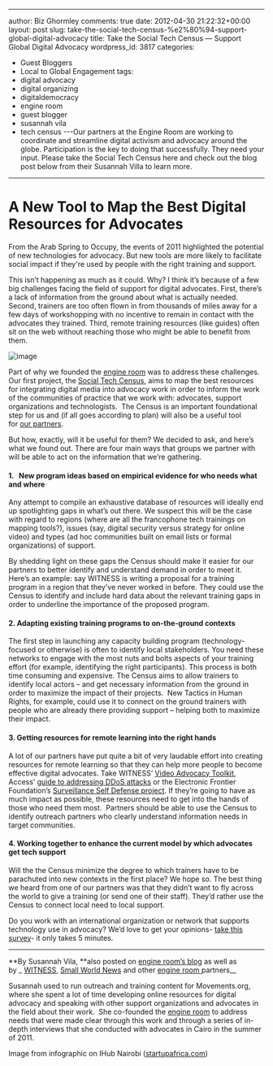 ---
author: Biz Ghormley
comments: true
date: 2012-04-30 21:22:32+00:00
layout: post
slug: take-the-social-tech-census-%e2%80%94-support-global-digital-advocacy
title: Take the Social Tech Census — Support Global Digital Advocacy
wordpress_id: 3817
categories:
- Guest Bloggers
- Local to Global Engagement
tags:
- digital advocacy
- digital organizing
- digitaldemocracy
- engine room
- guest blogger
- susannah vila
- tech census
---Our partners at the Engine Room are working to coordinate and streamline digital activism and advocacy around the globe. Participation is the key to doing that successfully. They need your input. Please take the Social Tech Census here and check out the blog post below from their Susannah Villa to learn more.  
***





# A New Tool to Map the Best Digital Resources for Advocates









From the Arab Spring to Occupy, the events of 2011 highlighted the potential of new technologies for advocacy. But new tools are more likely to facilitate social impact if they're used by people with the right training and support.

This isn’t happening as much as it could. Why? I think it’s because of a few big challenges facing the field of support for digital advocates. First, there’s a lack of information from the ground about what is actually needed. Second, trainers are too often flown in from thousands of miles away for a few days of workshopping with no incentive to remain in contact with the advocates they trained. Third, remote training resources (like guides) often sit on the web without reaching those who might be able to benefit from them.


![image](http://farm9.staticflickr.com/8144/6970630292_d7c2a458a0_o.jpg)


Part of why we founded the [engine room](http://theengineroom.org/) was to address these challenges. Our first project, the [Social Tech Census](https://www.theengineroom.org/?page_id=2331), aims to map the best resources for integrating digital media into advocacy work in order to inform the work of the communities of practice that we work with: advocates, support organizations and technologists.  The Census is an important foundational step for us and (if all goes according to plan) will also be a useful tool for [our partners](https://www.theengineroom.org/?page_id=1518/).

But how, exactly, will it be useful for them? We decided to ask, and here’s what we found out. There are four main ways that groups we partner with will be able to act on the information that we’re gathering.


#### 1.   New program ideas based on empirical evidence for who needs what and where


Any attempt to compile an exhaustive database of resources will ideally end up spotlighting gaps in what’s out there. We suspect this will be the case with regard to regions (where are all the francophone tech trainings on mapping tools?), issues (say, digital security versus strategy for online video) and types (ad hoc communities built on email lists or formal organizations) of support.

By shedding light on these gaps the Census should make it easier for our partners to better identify and understand demand in order to meet it. Here’s an example: say WITNESS is writing a proposal for a training program in a region that they’ve never worked in before. They could use the Census to identify and include hard data about the relevant training gaps in order to underline the importance of the proposed program.


#### 2. Adapting existing training programs to on-the-ground contexts


The first step in launching any capacity building program (technology-focused or otherwise) is often to identify local stakeholders. You need these networks to engage with the most nuts and bolts aspects of your training effort (for example, identifying the right participants). This process is both time consuming and expensive. The Census aims to allow trainers to identify local actors – and get necessary information from the ground in order to maximize the impact of their projects.  New Tactics in Human Rights, for example, could use it to connect on the ground trainers with people who are already there providing support – helping both to maximize their impact.


#### 3. Getting resources for remote learning into the right hands


A lot of our partners have put quite a bit of very laudable effort into creating resources for remote learning so that they can help more people to become effective digital advocates. Take WITNESS’ [Video Advocacy Toolkit](http://videoplan.witness.org/), Access’ [guide to addressing DDoS attacks](https://www.accessnow.org/policy-activism/press-blog/defense-against-denial-of-service-guide) or the Electronic Frontier Foundation’s [Surveillance Self Defense project](https://ssd.eff.org/). If they’re going to have as much impact as possible, these resources need to get into the hands of those who need them most.  Partners should be able to use the Census to identify outreach partners who clearly understand information needs in target communities.


#### 4. Working together to enhance the current model by which advocates get tech support


Will the the Census minimize the degree to which trainers have to be parachuted into new contexts in the first place? We hope so. The best thing we heard from one of our partners was that they didn’t want to fly across the world to give a training (or send one of their staff). They’d rather use the Census to connect local need to local support.

Do you work with an international organization or network that supports technology use in advocacy? We’d love to get your opinions- [take this survey](https://www.theengineroom.org/?page_id=2331)- it only takes 5 minutes.


***




**By Susannah Vila, **also posted on [engine room’s blog](https://www.theengineroom.org/?p=2841) as well as by _ [WITNESS](http://blog.witness.org/2012/04/take-the-social-tech-census-a-new-tool-to-map-the-best-digital-resources-for-advocates/), [Small World News](http://smallworldnews.tv/featured/clarity-through-data/) and other [engine room ](https://www.theengineroom.org/)partners__



Susannah used to run outreach and training content for Movements.org, where she spent a lot of time developing online resources for digital advocacy and speaking with other support organizations and advocates in the field about their work.  She co-founded the [engine room](http://www.theengineroom.org/) to address needs that were made clear through this work and through a series of in-depth interviews that she conducted with advocates in Cairo in the summer of 2011.

Image from infographic on IHub Nairobi ([startupafrica.com](http://startupafrica.com/))


 [1]: http://farm9.staticflickr.com/8144/6970630292_d7c2a458a0_o.jpg "Engine Room Data Map"
 [2]: http://theengineroom.org/ "engine room website"
 [3]: https://www.theengineroom.org/?page_id=2331
 [4]: https://www.theengineroom.org/?page_id=1518/
 [5]: http://videoplan.witness.org/
 [6]: https://www.accessnow.org/policy-activism/press-blog/defense-against-denial-of-service-guide
 [7]: https://ssd.eff.org/
 [8]: https://www.theengineroom.org/?p=2841 "engine room blog"
 [9]: http://blog.witness.org/2012/04/take-the-social-tech-census-a-new-tool-to-map-the-best-digital-resources-for-advocates/
 [10]: http://smallworldnews.tv/featured/clarity-through-data/
 [11]: https://www.theengineroom.org/
 [12]: http://www.theengineroom.org/
 [13]: http://startupafrica.com/
